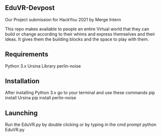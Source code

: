 ## EduVR-Devpost
Our Project submission for HackYou 2021 by Merge Intern

This repo makes available to people an entire Virtual world that they can build or change according to their whims and express themselves and their ideas. It gives them the building blocks and the space to play with them.
## Requirements
Python 3.x
Ursina Library
perlin-noise
## Installation
After installing Python 3.x go to your terminal and use these commands
pip install Ursina
pip install perlin-noise
## Launching
Run the EduVR.py by double clicking or by typing in the cmd prompt
python EduVR.py
